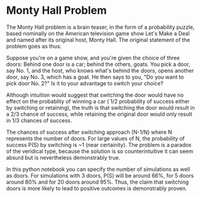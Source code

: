 # Monty Hall Problem
The Monty Hall problem is a brain teaser, in the form of a probability puzzle, based nominally on the American television game show Let's Make a Deal and named after its original host, Monty Hall.
The original statement of the problem goes as thus:

Suppose you're on a game show, and you're given the choice of three doors: Behind one door is a car; behind the others, goats. You pick a door, say No. 1, and the host, who knows what's behind the
doors, opens another door, say No. 3, which has a goat. He then says to you, "Do you want to pick door No. 2?" Is it to your advantage to switch your choice?

Although intuition would suggest that switching the door would have no effect on the probablity of winning a car ( 1/2 probability of success either by switching or retaining), the truth is that
switching the door would result in a 2/3 chance of success, while retaining the original door would only result in 1/3 chances of success.

The chances of success after switching approach (N-1/N) where N represents the number of doors. For large values of N, the probability of success P(S) by switching is ~1 (near certainity). The
problem is a paradox of the veridical type, because the solution is so counterintuitive it can seem absurd but is nevertheless demonstrably true. 

In this python notebook you can specify the number of simulations as well as doors. For simulations with 3 doors, P(S) will be around 66%, for 5 doors around 80% and for 20 doors around 95%. Thus,
the claim that switching doors is more likely to lead to positive outcomes is demonstrably proven.
